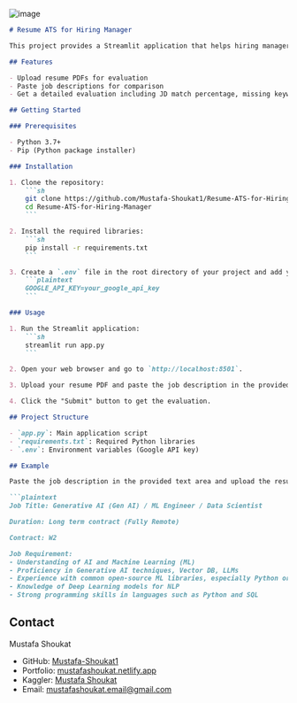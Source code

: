 ![image](https://github.com/user-attachments/assets/a25f89a5-63f9-427b-bce2-074fa709fb32)


```markdown
# Resume ATS for Hiring Manager

This project provides a Streamlit application that helps hiring managers improve resumes using an ATS (Applicant Tracking System) by evaluating resumes based on a given job description.

## Features

- Upload resume PDFs for evaluation
- Paste job descriptions for comparison
- Get a detailed evaluation including JD match percentage, missing keywords, and a profile summary

## Getting Started

### Prerequisites

- Python 3.7+
- Pip (Python package installer)

### Installation

1. Clone the repository:
    ```sh
    git clone https://github.com/Mustafa-Shoukat1/Resume-ATS-for-Hiring-Manager.git
    cd Resume-ATS-for-Hiring-Manager
    ```

2. Install the required libraries:
    ```sh
    pip install -r requirements.txt
    ```

3. Create a `.env` file in the root directory of your project and add your Google API key:
    ```plaintext
    GOOGLE_API_KEY=your_google_api_key
    ```

### Usage

1. Run the Streamlit application:
    ```sh
    streamlit run app.py
    ```

2. Open your web browser and go to `http://localhost:8501`.

3. Upload your resume PDF and paste the job description in the provided text area.

4. Click the "Submit" button to get the evaluation.

## Project Structure

- `app.py`: Main application script
- `requirements.txt`: Required Python libraries
- `.env`: Environment variables (Google API key)

## Example

Paste the job description in the provided text area and upload the resume PDF to get the evaluation.

```plaintext
Job Title: Generative AI (Gen AI) / ML Engineer / Data Scientist

Duration: Long term contract (Fully Remote)

Contract: W2

Job Requirement:
- Understanding of AI and Machine Learning (ML)
- Proficiency in Generative AI techniques, Vector DB, LLMs
- Experience with common open-source ML libraries, especially Python or R
- Knowledge of Deep Learning models for NLP
- Strong programming skills in languages such as Python and SQL
```
## Contact

Mustafa Shoukat
- GitHub: [Mustafa-Shoukat1](https://github.com/Mustafa-Shoukat1)
- Portfolio: [mustafashoukat.netlify.app](https://mustafashoukat.netlify.app/)
- Kaggler: [Mustafa Shoukat](https://www.kaggle.com/mustafashoukat)
- Email: mustafashoukat.email@gmail.com
```
